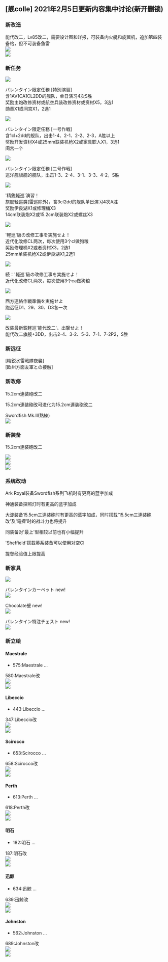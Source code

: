 <a name="1bb5857b"></a>
## [舰colle] 2021年2月5日更新内容集中讨论(新开删锁)

<a name="fcdcccda"></a>
### 新改造

能代改二，Lv85改二，需要设计图和详报，可装备内火艇和旋翼机，追加第四装备格，但不可装备鱼雷<br />
![](https://img.nga.178.com/attachments/mon_202102/05/-l1qxxQ16p-idxkXjZ5dT3cS1gc-1po.png#alt=)<br />
![](https://img.nga.178.com/attachments/mon_202102/05/-l1qxxQ16p-a55cZuT3cSfr-kc.png#alt=)

<a name="62c81f89"></a>
### 新任务

![](https://img.nga.178.com/attachments/mon_202102/06/-4ada3Q16p-4b0wZgT3cSqe-2t.png#alt=)

バレンタイン限定任務 [特別演習]<br />
含1AV1CA1CL2DD的舰队，单日演习4次S胜<br />
奖励主炮改修资材或航空兵装改修资材或资材X5，3选1<br />
勋章X1或间宫X1，2选1

![](https://img.nga.178.com/attachments/mon_202102/05/-4ada3Q16p-74g1ZgT3cSqd-2u.png#alt=)

バレンタイン限定任務 [一号作戦]<br />
含1cl+2dd的舰队，出击1-4、2-1、2-2、2-3，A胜以上<br />
奖励开发资材X4或25mm联装机枪X2或家具职人X1，3选1<br />
间宫一个

![](https://img.nga.178.com/attachments/mon_202102/08/-4ada3Q8fsx-1g4iZgT3cSqe-2v.png#alt=)

バレンタイン限定任務 [二号作戦]<br />
巡洋舰旗舰的舰队，出击1-3、2-4、3-1、3-3、4-2，S胜

![](https://img.nga.178.com/attachments/mon_202102/05/-4ada3Q16p-86tzZfT3cSqe-2q.png#alt=)

'精鋭軽巡'演習！<br />
旗舰轻巡类(雷巡除外)，含3cl2dd的舰队单日演习4次A胜<br />
奖励伊良湖X1或修理桶X3<br />
14cm联装炮X2或15.2cm联装炮X2或螺丝X3

![](https://img.nga.178.com/attachments/mon_202102/06/-4ada3Q16p-6ap4ZgT3cSqa-2r.png#alt=)

'軽巡'級の改修工事を実施せよ！<br />
近代化改修CL两次，每次使用3个cl做狗粮<br />
奖励修理桶X2或者资材X3，2选1<br />
25mm单装机枪X2或伊良湖X1,2选1

![](https://img.nga.178.com/attachments/mon_202102/07/-4ada3Q16p-4kr4ZgT3cSqg-2q.png#alt=)

続：'軽巡'級の改修工事を実施せよ！<br />
近代化改修CL两次，每次使用3个ca做狗粮

![](https://img.nga.178.com/attachments/mon_202102/05/-4ada3Q16p-fsg5ZfT3cSqd-2m.png#alt=)

西方連絡作戦準備を実施せよ<br />
跑远征D1、29、30、D3各一次

![](https://img.nga.178.com/attachments/mon_202102/05/-4ada3Q16p-ka5gZfT3cSq8-2m.png#alt=)

改装最新鋭軽巡'能代改二'、出撃せよ！<br />
能代改二旗舰+3DD，出击2-4、3-2、5-3、7-1、7-2P2，S胜

<a name="1e0e3660"></a>
### 新远征

[精鋭水雷戦隊夜襲]<br />
[欧州方面友軍との接触]

<a name="90fd5dc9"></a>
### 新改修

15.2cm連装砲改二

15.2cm連装砲改可进化为15.2cm連装砲改二

Swordfish Mk.II(熟練)<br />
![](https://img.nga.178.com/attachments/mon_202102/06/-4ada3Q16p-jg0mZ2kT3cSt5-fp.png#alt=)

<a name="3829a40d"></a>
### 新装备

15.2cm連装砲改二

![](https://img.nga.178.com/attachments/mon_202102/05/-l1qxxQ16p-32m6ZxT3cSau-au.png#alt=)<br />
![](https://img.nga.178.com/attachments/mon_202102/05/-l1qxxQ16p-6fqmZeT1kSby-hx.png#alt=)<br />
![](https://img.nga.178.com/attachments/mon_202102/05/-l1qxxQ16p-58q5ZiT3cSby-hx.png#alt=)

<a name="41bb986a"></a>
### 系统改动

Ark Royal装备Swordfish系列飞机时有更高的蓝字加成

神通装备探照灯时有更高的蓝字加成

大淀装备15.5cm三連装砲时有更高的蓝字加成，同时搭载'15.5cm三連装砲改'及'電探'时的战斗力也将提升

同装备对'最上'型相较以前也有小幅提升

'Sheffield'搭载英系装备可以使用对空CI

提督经验值上限提高

<a name="6cee31c5"></a>
### 新家具

![](https://img.nga.178.com/attachments/mon_202102/05/-4ada3Q16p-75yyXcZ3gT3cSxd-jt.png#alt=)

バレンタインカーペット new!<br />
![](https://img.nga.178.com/attachments/mon_202102/05/-4ada3Q16p-eu0gZqT3cSf3-bu.png#alt=)

Chocolate壁 new!<br />
![](https://img.nga.178.com/attachments/mon_202102/05/-4ada3Q16p-o74ZvT3cSfh-c1.png#alt=)

バレンタイン特注チェスト new!<br />
![](https://img.nga.178.com/attachments/mon_202102/05/-4ada3Q16p-abxhZsT3cSfg-bq.png#alt=)

<a name="9c7d438e"></a>
### 新立绘

<a name="Maestrale"></a>
#### Maestrale

- 575:Maestrale ...

580:Maestrale改<br />
![](https://img.nga.178.com/attachments/mon_202102/05/-l1qxxQ16p-coqlK20T1kS8i-pl.png#alt=)<br />
![](https://img.nga.178.com/attachments/mon_202102/05/-l1qxxQ16p-9lp6K24T1kS8i-pl.png#alt=)

<a name="Libeccio"></a>
#### Libeccio

- 443:Libeccio ...

347:Libeccio改<br />
![](https://img.nga.178.com/attachments/mon_202102/05/-l1qxxQ16p-cv7hK2bT1kSeg-p3.png#alt=)<br />
![](https://img.nga.178.com/attachments/mon_202102/05/-l1qxxQ16p-dxzhK2dT1kSeg-p3.png#alt=)

<a name="Scirocco"></a>
#### Scirocco

- 653:Scirocco ...

658:Scirocco改<br />
![](https://img.nga.178.com/attachments/mon_202102/05/-l1qxxQ16p-6x0fK24T1kSdo-pp.png#alt=)<br />
![](https://img.nga.178.com/attachments/mon_202102/05/-l1qxxQ16p-1rv0K21T1kSdo-pp.png#alt=)

<a name="Perth"></a>
#### Perth

- 613:Perth ...

618:Perth改<br />
![](https://img.nga.178.com/attachments/mon_202102/05/-l1qxxQ16p-apo4K1xT1kS92-q2.png#alt=)<br />
![](https://img.nga.178.com/attachments/mon_202102/05/-l1qxxQ16p-crznK2eT1kScp-pv.png#alt=)

<a name="bad7976d"></a>
#### 明石

- 182:明石 ...

187:明石改<br />
![](https://img.nga.178.com/attachments/mon_202102/05/-l1qxxQ16p-ec5nZdT3cSns-um.png#alt=)<br />
![](https://img.nga.178.com/attachments/mon_202102/05/-l1qxxQ16p-dnzfZcT3cSmf-pd.png#alt=)

<a name="c14a8e98"></a>
#### 迅鯨

- 634:迅鯨 ...

639:迅鯨改<br />
![](https://img.nga.178.com/attachments/mon_202102/05/-l1qxxQ16p-f30wZaT1kSd4-tq.png#alt=)<br />
![](https://img.nga.178.com/attachments/mon_202102/05/-l1qxxQ16p-4havZaT1kSbu-lv.png#alt=)

<a name="Johnston"></a>
#### Johnston

- 562:Johnston ...

689:Johnston改<br />
![](https://img.nga.178.com/attachments/mon_202102/05/-l1qxxQ16p-7bncZdT1kSg2-qz.png#alt=)<br />
![](https://img.nga.178.com/attachments/mon_202102/05/-l1qxxQ16p-2vg2ZbT1kSep-pi.png#alt=)
